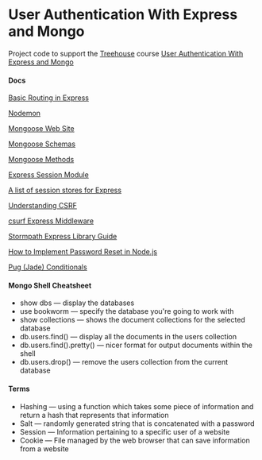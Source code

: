 # User Authentication With Express and Mongo
Project code to support the [Treehouse](https://teamtreehouse.com) course [User Authentication With Express and Mongo](https://teamtreehouse.com/library/user-authentication-with-express-and-mongo)

<h4>Docs</h4>
<p><a href="http://expressjs.com/en/starter/basic-routing.html">Basic Routing in Express</a></p>
<p><a href="https://nodemon.io/">Nodemon</a></p>
<p><a href="http://mongoosejs.com/index.html">Mongoose Web Site</a></p>
<p><a href="http://mongoosejs.com/docs/guide.html">Mongoose Schemas</a></p>
<p><a href="http://mongoosejs.com/docs/guide.html#methods">Mongoose Methods</a></p>
<p><a href="https://github.com/expressjs/session">Express Session Module</a></p>
<p><a href="https://github.com/expressjs/session#compatible-session-stores">A list of session stores for Express</a></p>
<p><a href="https://github.com/pillarjs/understanding-csrf">Understanding CSRF</a></p>
<p><a href="https://github.com/expressjs/csurf">csurf Express Middleware</a></p>
<p><a href="https://docs.stormpath.com/nodejs/express/latest/password_reset.html">Stormpath Express Library Guide</a></p>
<p><a href="http://sahatyalkabov.com/how-to-implement-password-reset-in-nodejs/">How to Implement Password Reset in Node.js</a></p>
<p><a href="https://pugjs.org/api/getting-started.html">Pug (Jade) Conditionals</a></p>

<h4>Mongo Shell Cheatsheet</h4>
<ul>
	<li>show dbs — display the databases</li>
	<li>use bookworm — specify the database you're going to work with</li>
	<li>show collections — shows the document collections for the selected database</li>
	<li>db.users.find() — display all the documents in the users collection</li>
	<li>db.users.find().pretty() — nicer format for output documents within the shell</li>
	<li>db.users.drop() — remove the users collection from the current database</li>
</ul>

<h4>Terms</h4>
<ul>
	<li>Hashing — using a function which takes some piece of information and return a hash that represents that information</li>
	<li>Salt — randomly generated string that is concatenated with a password</li>
	<li>Session — Information pertaining to a specific user of a website</li>
	<li>Cookie — File managed by the web browser that can save information from a website</li>
</ul>

